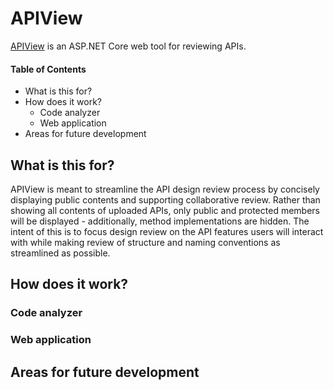 # APIView

[APIView](https://apiview.azurewebsites.net) is an ASP.NET Core web tool for reviewing APIs.

#### Table of Contents
- What is this for?
- How does it work?
  - Code analyzer
  - Web application
- Areas for future development

## What is this for?

APIView is meant to streamline the API design review process by concisely displaying public contents and supporting collaborative review. Rather than showing all contents of uploaded APIs, only public and protected members will be displayed - additionally, method implementations are hidden. The intent of this is to focus design review on the API features users will interact with while making review of structure and naming conventions as streamlined as possible.

## How does it work?

### Code analyzer

### Web application

## Areas for future development
